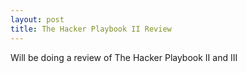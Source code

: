 ```yaml
---
layout: post
title: The Hacker Playbook II Review
---
```


Will be doing a review of The Hacker Playbook II and III
